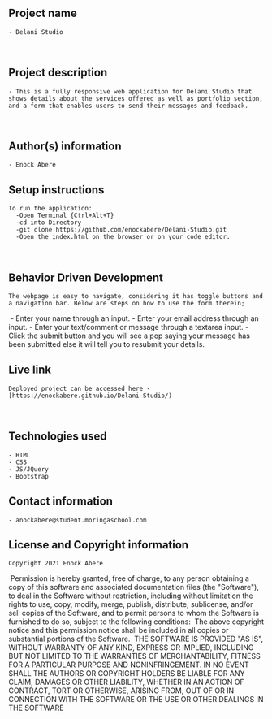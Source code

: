## Project name
    - Delani Studio
​
## Project description
    - This is a fully responsive web application for Delani Studio that shows details about the services offered as well as portfolio section, and a form that enables users to send their messages and feedback.

​
## Author(s) information
    - Enock Abere

## Setup instructions
    To run the application:
      -Open Terminal {Ctrl+Alt+T}
      -cd into Directory
      -git clone https://github.com/enockabere/Delani-Studio.git
      -Open the index.html on the browser or on your code editor.
​
## Behavior Driven Development
    The webpage is easy to navigate, considering it has toggle buttons and a navigation bar. Below are steps on how to use the form therein;
​
    - Enter your name through an input.
    - Enter your email address through an input.
    - Enter your text/comment or message through a textarea input.
    - Click the submit button and you will see a pop saying your message has been submitted else it will tell you to resubmit your details.

## Live link
    Deployed project can be accessed here -  [https://enockabere.github.io/Delani-Studio/)
​
## Technologies used
    - HTML
    - CSS
    - JS/JQuery
    - Bootstrap

## Contact information
    - anockabere@student.moringaschool.com

## License and Copyright information
    Copyright 2021 Enock Abere
​
    Permission is hereby granted, free of charge, to any person obtaining a copy of this software and associated documentation files (the "Software"), to deal in the Software without restriction, including without limitation the rights to use, copy, modify, merge, publish, distribute, sublicense, and/or sell copies of the Software, and to permit persons to whom the Software is furnished to do so, subject to the following conditions:
​
    The above copyright notice and this permission notice shall be included in all copies or substantial portions of the Software.
​
    THE SOFTWARE IS PROVIDED "AS IS", WITHOUT WARRANTY OF ANY KIND, EXPRESS OR IMPLIED, INCLUDING BUT NOT LIMITED TO THE WARRANTIES OF MERCHANTABILITY, FITNESS FOR A PARTICULAR PURPOSE AND NONINFRINGEMENT. IN NO EVENT SHALL THE AUTHORS OR COPYRIGHT HOLDERS BE LIABLE FOR ANY CLAIM, DAMAGES OR OTHER LIABILITY, WHETHER IN AN ACTION OF CONTRACT, TORT OR OTHERWISE, ARISING FROM, OUT OF OR IN CONNECTION WITH THE SOFTWARE OR THE USE OR OTHER DEALINGS IN THE SOFTWARE
